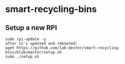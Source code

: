 # smart-recycling-bins

## Setup a new RPI

```
sudo rpi-update -y
after it's updated and rebooted:
wget https://github.com/lab-dexter/smart-recycling-bins/blob/master/setup.sh
sudo ./setup.sh
```
